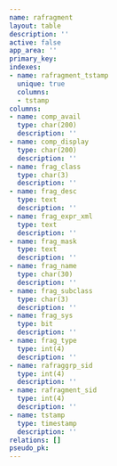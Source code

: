 ```yaml
---
name: rafragment
layout: table
description: ''
active: false
app_area: ''
primary_key: 
indexes:
- name: rafragment_tstamp
  unique: true
  columns:
  - tstamp
columns:
- name: comp_avail
  type: char(200)
  description: ''
- name: comp_display
  type: char(200)
  description: ''
- name: frag_class
  type: char(3)
  description: ''
- name: frag_desc
  type: text
  description: ''
- name: frag_expr_xml
  type: text
  description: ''
- name: frag_mask
  type: text
  description: ''
- name: frag_name
  type: char(30)
  description: ''
- name: frag_subclass
  type: char(3)
  description: ''
- name: frag_sys
  type: bit
  description: ''
- name: frag_type
  type: int(4)
  description: ''
- name: rafraggrp_sid
  type: int(4)
  description: ''
- name: rafragment_sid
  type: int(4)
  description: ''
- name: tstamp
  type: timestamp
  description: ''
relations: []
pseudo_pk: 
---
```


